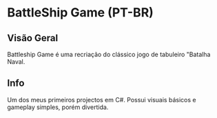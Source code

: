 # BattleShip Game (PT-BR)

## Visão Geral
Battleship Game é uma recriação do clássico jogo de tabuleiro "Batalha Naval.

## Info
Um dos meus primeiros projectos em C#. Possui visuais básicos e gameplay simples, porém divertida.